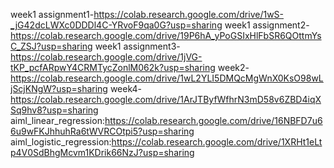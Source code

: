 week1 assignment1-https://colab.research.google.com/drive/1wS-_jG42dcLWXc0DDDl4C-YRvoF9qa0G?usp=sharing
week1 assignment2-https://colab.research.google.com/drive/19P6hA_yPoGSIxHlFbSR6QOttmYsC_ZSJ?usp=sharing
week1 assignment3-https://colab.research.google.com/drive/1jVG-tKP_pcfARpwY4CRMTycZonlM062k?usp=sharing
week2-https://colab.research.google.com/drive/1wL2YLI5DMQcMgWnX0KsO98wLjScjKNgW?usp=sharing
week4-https://colab.research.google.com/drive/1ArJTByfWfhrN3mD58v6ZBD4iqXSq9hv8?usp=sharing
aiml_linear_regression:https://colab.research.google.com/drive/16NBFD7u66u9wFKJhhuhRa6tWVRCOtpi5?usp=sharing
aiml_logistic_regression:https://colab.research.google.com/drive/1XRHt1eLtp4V0SdBhgMcvm1KDrik66NzJ?usp=sharing
